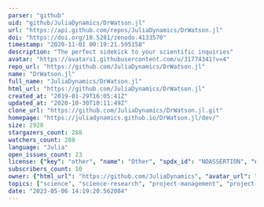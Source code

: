 ```yaml
---
parser: "github"
uid: "github/JuliaDynamics/DrWatson.jl"
url: "https://api.github.com/repos/JuliaDynamics/DrWatson.jl"
doi: "https://doi.org/10.5281/zenodo.4133570"
timestamp: "2020-11-01 00:19:21.595158"
description: "The perfect sidekick to your scientific inquiries"
avatar: "https://avatars1.githubusercontent.com/u/31774341?v=4"
repo_url: "https://github.com/JuliaDynamics/DrWatson.jl"
name: "DrWatson.jl"
full_name: "JuliaDynamics/DrWatson.jl"
html_url: "https://github.com/JuliaDynamics/DrWatson.jl"
created_at: "2019-01-29T16:05:41Z"
updated_at: "2020-10-30T10:11:49Z"
clone_url: "https://github.com/JuliaDynamics/DrWatson.jl.git"
homepage: "https://juliadynamics.github.io/DrWatson.jl/dev/"
size: 2928
stargazers_count: 288
watchers_count: 288
language: "Julia"
open_issues_count: 23
license: {"key": "other", "name": "Other", "spdx_id": "NOASSERTION", "url": null, "node_id": "MDc6TGljZW5zZTA="}
subscribers_count: 10
owner: {"html_url": "https://github.com/JuliaDynamics", "avatar_url": "https://avatars1.githubusercontent.com/u/31774341?v=4", "login": "JuliaDynamics", "type": "Organization"}
topics: ["science", "science-research", "project-management", "project-assistant", "simulations", "setup-tool"]
date: "2023-05-06 14:19:20.562084"
---
```

